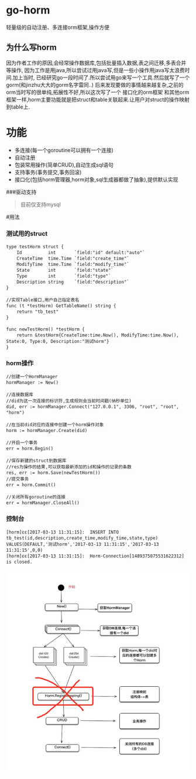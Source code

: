 # go-horm
轻量级的自动注册、多连接orm框架,操作方便

## 为什么写horm
因为作者工作的原因,会经常操作数据库,包括批量插入数据,表之间迁移,多表合并等操作,
因为工作是用java,所以尝试过用java写,但是一些小操作用java写太浪费时间.加上当时,
已经研究go一段时间了.所以尝试用go来写一个工具.然后就写了一个gorm(和jinzhu大大的gorm名字雷同..)
后来发现要做的事情越来越复杂,之前的orm当时写的很单纯,拓展性不好,所以这次写了一个
接口化的orm框架
和其他orm框架一样,horm主要功能就是把struct和table关联起来.让用户对struct的操作映射到table上.

# 功能
+ 多连接(每一个goroutine可以拥有一个连接)
+ 自动注册
+ 包装常用操作(简单CRUD),自动生成sql语句
+ 支持事务(事务提交,事务回滚)
+ 接口化(包括horm管理器,horm对象,sql生成器都做了抽象),提供默认实现

###驱动支持
> 目前仅支持mysql

#用法

### 测试用的struct
```
type testHorm struct {
	Id          int       `field:"id" default:"auto"`
	CreateTime  time.Time `field:"create_time"`
	ModifyTime  time.Time `field:"modify_time"`
	State       int       `field:"state"`
	Type        int       `field:"type"`
	Description string    `field:"description"`
}

//实现Table接口,用户自己指定表名
func (t *testHorm) GetTableName() string {
	return "tb_test"
}

func newTestHorm() *testHorm {
	return &testHorm{CreateTime:time.Now(), ModifyTime:time.Now(), State:0, Type:0, Description:"测试horm"}
}
```

### horm操作

```
//创建一个HormManager
hormManager := New()   
 
//连接数据库
//did为这一次连接的标识符,生成规则会当前时间戳(纳秒单位)
did, err := hormManager.Connect("127.0.0.1", 3306, "root", "root", "horm")   
   
//在当前did对应的连接中创建一个horm操作对象
horm := hormManager.Create(did)   
   
//开启一个事务
err = horm.Begin()
   
//保存新建的struct到数据库
//res为操作的结果,可以获取最新添加的id和操作的记录的条数
res, err := horm.Save(newTestHorm())
//提交事务
err = horm.Commit()    
   
//关闭所有goroutine的连接
err = hormManager.CloseAll()
```

### 控制台
```
[horm]εε[2017-03-13 11:31:15]:	INSERT INTO tb_test(id,description,create_time,modify_time,state,type) VALUES(DEFAULT,'测试horm','2017-03-13 11:31:15','2017-03-13 11:31:15',0,0)
[horm]εε[2017-03-13 11:31:15]:	Horm-Connection[1489375875531622312] is closed.
```

![horm使用步骤.png](https://github.com/aidonggua/go-horm/blob/master/horm%E4%BD%BF%E7%94%A8%E6%AD%A5%E9%AA%A4.png)